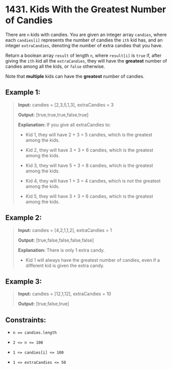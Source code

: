 # 1431. Kids With the Greatest Number of Candies

There are `n` kids with candies. You are given an integer array `candies`, where each `candies[i]` represents the number of candies the `ith` kid has, and an integer `extraCandies`, denoting the number of extra candies that you have.

Return a boolean array `result` of length `n`, where `result[i]` is `true` if, after giving the `ith` kid all the `extraCandies`, they will have the **greatest** number of candies among all the kids, or `false` otherwise.

Note that **multiple** kids can have the **greatest** number of candies.

## Example 1:

> **Input:** candies = [2,3,5,1,3], extraCandies = 3
>
> **Output:** [true,true,true,false,true]
>
> **Explanation:** If you give all extraCandies to:
>
> - Kid 1, they will have 2 + 3 = 5 candies, which is the greatest among the kids.
>
> - Kid 2, they will have 3 + 3 = 6 candies, which is the greatest among the kids.
>
> - Kid 3, they will have 5 + 3 = 8 candies, which is the greatest among the kids.
>
> - Kid 4, they will have 1 + 3 = 4 candies, which is not the greatest among the kids.
>
> - Kid 5, they will have 3 + 3 = 6 candies, which is the greatest among the kids.

## Example 2:

> **Input:** candies = [4,2,1,1,2], extraCandies = 1
>
> **Output:** [true,false,false,false,false]
>
> **Explanation:** There is only 1 extra candy.
>
> - Kid 1 will always have the greatest number of candies, even if a different kid is given the extra candy.

## Example 3:

> **Input:** candies = [12,1,12], extraCandies = 10
>
> **Output:** [true,false,true]

## Constraints:

- `n == candies.length`

- `2 <= n <= 100`

- `1 <= candies[i] <= 100`

- `1 <= extraCandies <= 50`
